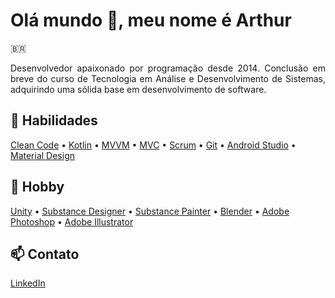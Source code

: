 # Olá mundo 👋, meu nome é Arthur

🇧🇷

<p align="justify">Desenvolvedor apaixonado por programação desde 2014. Conclusão em breve do curso de Tecnologia em Análise e Desenvolvimento de Sistemas, adquirindo uma sólida base em desenvolvimento de software.

## 🌱 Habilidades

<a href="https://www.google.com/search?q=c%C3%B3digo+limpo&client=firefox-b-d&sxsrf=APwXEdffEXOkg-fpwBO-fGLi-kVzUwTqag%3A1683369867057&ei=iy9WZNmQA9jn1sQPvouLmAo&gs_ssp=eJzj4tLP1Tcwi7e0zMozYPTiTT68OSUzPV8hJzO3IB8AdEwJNA&oq=C%C3%B3digo+Limp&gs_lcp=Cgxnd3Mtd2l6LXNlcnAQARgAMgUILhCABDIFCAAQgAQyBQgAEIAEMgUIABCABDIFCAAQgAQyBQgAEIAEMgUIABCABDIFCAAQgAQyBQgAEIAEMgUIABCABDITCC4QgAQQlwUQ3AQQ3gQQ4AQYAToHCCMQsAMQJzoKCAAQRxDWBBCwAzoECCMQJzoHCCMQigUQJzoHCC4QigUQQzoLCAAQgAQQsQMQgwE6EQguEIAEELEDEIMBEMcBENEDOgsILhCABBCxAxCDAToHCAAQigUQQzoICAAQgAQQsQM6FQguEIoFEEMQlwUQ3AQQ3gQQ4AQYAToLCAAQgAQQsQMQyQNKBAhBGABQjwJYyBJgxxpoAnABeACAAYABiAGMC5IBBDAuMTKYAQCgAQHIAQrAAQHaAQYIARABGBQ&sclient=gws-wiz-serp">Clean Code</a> • <a href="https://kotlinlang.org/">Kotlin</a> • <a href="https://learn.microsoft.com/en-us/dotnet/architecture/maui/mvvm">MVVM</a> • <a href="https://learn.microsoft.com/pt-br/aspnet/mvc/">MVC</a> • <a href="https://www.scrum.org/">Scrum</a> • <a href="https://git-scm.com/">Git</a> • <a href="https://developer.android.com/studio">Android Studio</a> • <a href="https://m3.material.io/">Material Design</a>

## 🎨 Hobby

<a href="https://unity.com/">Unity</a> • <a href="https://www.substance3d.com/substance-designer">Substance Designer</a> • <a href="https://www.substance3d.com/substance-painter">Substance Painter</a> • <a href="https://www.blender.org/">Blender</a> • <a href="https://www.adobe.com/products/photoshop.html">Adobe Photoshop</a> • <a href="https://www.adobe.com/products/illustrator.html">Adobe Illustrator</a>

## 📫 Contato

[LinkedIn](https://www.linkedin.com/in/arthurjf/)
